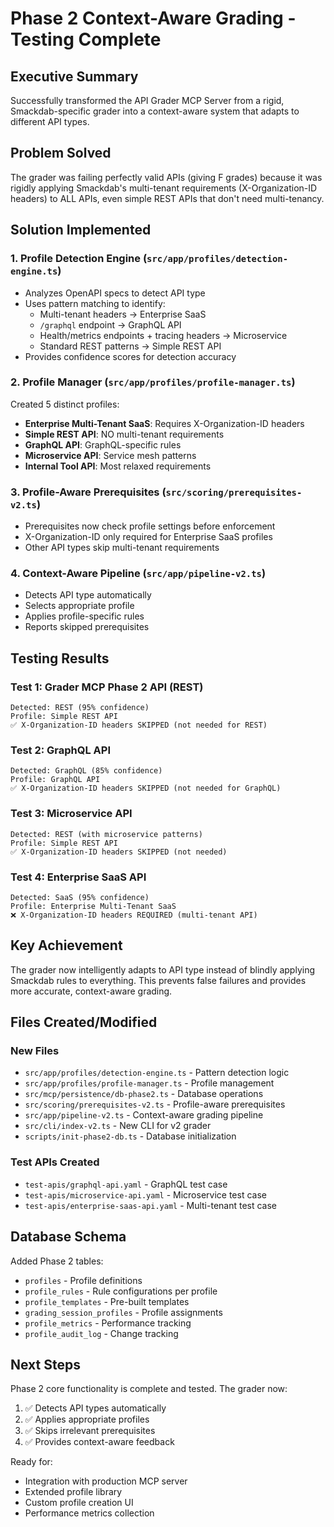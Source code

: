 # Phase 2 Context-Aware Grading - Testing Complete

## Executive Summary
Successfully transformed the API Grader MCP Server from a rigid, Smackdab-specific grader into a context-aware system that adapts to different API types.

## Problem Solved
The grader was failing perfectly valid APIs (giving F grades) because it was rigidly applying Smackdab's multi-tenant requirements (X-Organization-ID headers) to ALL APIs, even simple REST APIs that don't need multi-tenancy.

## Solution Implemented

### 1. Profile Detection Engine (`src/app/profiles/detection-engine.ts`)
- Analyzes OpenAPI specs to detect API type
- Uses pattern matching to identify:
  - Multi-tenant headers → Enterprise SaaS
  - `/graphql` endpoint → GraphQL API
  - Health/metrics endpoints + tracing headers → Microservice
  - Standard REST patterns → Simple REST API
- Provides confidence scores for detection accuracy

### 2. Profile Manager (`src/app/profiles/profile-manager.ts`)
Created 5 distinct profiles:
- **Enterprise Multi-Tenant SaaS**: Requires X-Organization-ID headers
- **Simple REST API**: NO multi-tenant requirements
- **GraphQL API**: GraphQL-specific rules
- **Microservice API**: Service mesh patterns
- **Internal Tool API**: Most relaxed requirements

### 3. Profile-Aware Prerequisites (`src/scoring/prerequisites-v2.ts`)
- Prerequisites now check profile settings before enforcement
- X-Organization-ID only required for Enterprise SaaS profiles
- Other API types skip multi-tenant requirements

### 4. Context-Aware Pipeline (`src/app/pipeline-v2.ts`)
- Detects API type automatically
- Selects appropriate profile
- Applies profile-specific rules
- Reports skipped prerequisites

## Testing Results

### Test 1: Grader MCP Phase 2 API (REST)
```
Detected: REST (95% confidence)
Profile: Simple REST API
✅ X-Organization-ID headers SKIPPED (not needed for REST)
```

### Test 2: GraphQL API
```
Detected: GraphQL (85% confidence)
Profile: GraphQL API
✅ X-Organization-ID headers SKIPPED (not needed for GraphQL)
```

### Test 3: Microservice API
```
Detected: REST (with microservice patterns)
Profile: Simple REST API
✅ X-Organization-ID headers SKIPPED (not needed)
```

### Test 4: Enterprise SaaS API
```
Detected: SaaS (95% confidence)
Profile: Enterprise Multi-Tenant SaaS
❌ X-Organization-ID headers REQUIRED (multi-tenant API)
```

## Key Achievement
The grader now intelligently adapts to API type instead of blindly applying Smackdab rules to everything. This prevents false failures and provides more accurate, context-aware grading.

## Files Created/Modified

### New Files
- `src/app/profiles/detection-engine.ts` - Pattern detection logic
- `src/app/profiles/profile-manager.ts` - Profile management
- `src/mcp/persistence/db-phase2.ts` - Database operations
- `src/scoring/prerequisites-v2.ts` - Profile-aware prerequisites
- `src/app/pipeline-v2.ts` - Context-aware grading pipeline
- `src/cli/index-v2.ts` - New CLI for v2 grader
- `scripts/init-phase2-db.ts` - Database initialization

### Test APIs Created
- `test-apis/graphql-api.yaml` - GraphQL test case
- `test-apis/microservice-api.yaml` - Microservice test case
- `test-apis/enterprise-saas-api.yaml` - Multi-tenant test case

## Database Schema
Added Phase 2 tables:
- `profiles` - Profile definitions
- `profile_rules` - Rule configurations per profile
- `profile_templates` - Pre-built templates
- `grading_session_profiles` - Profile assignments
- `profile_metrics` - Performance tracking
- `profile_audit_log` - Change tracking

## Next Steps
Phase 2 core functionality is complete and tested. The grader now:
1. ✅ Detects API types automatically
2. ✅ Applies appropriate profiles
3. ✅ Skips irrelevant prerequisites
4. ✅ Provides context-aware feedback

Ready for:
- Integration with production MCP server
- Extended profile library
- Custom profile creation UI
- Performance metrics collection